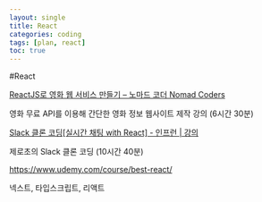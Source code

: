 ```yaml
---
layout: single
title: React
categories: coding
tags: [plan, react]
toc: true
---
```


#React

[ReactJS로 영화 웹 서비스 만들기 – 노마드 코더 Nomad Coders](https://nomadcoders.co/react-for-beginners)

영화 무료 API를 이용해 간단한 영화 정보 웹사이트 제작 강의 (6시간 30분)

[Slack 클론 코딩[실시간 채팅 with React] - 인프런 | 강의](https://www.inflearn.com/course/%ED%81%B4%EB%A1%A0%EC%BD%94%EB%94%A9-%EC%8B%A4%EC%8B%9C%EA%B0%84%EC%B1%84%ED%8C%85)

제로초의 Slack 클론 코딩 (10시간 40분)

https://www.udemy.com/course/best-react/

넥스트, 타입스크립트, 리액트
